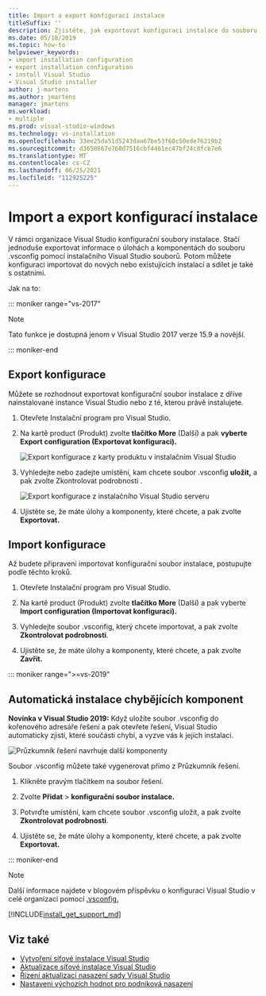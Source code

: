 ```yaml
---
title: Import a export konfigurací instalace
titleSuffix: ''
description: Zjistěte, jak exportovat konfiguraci instalace do souboru .vsconfig a sdílet ji s ostatními a jak ji importovat ke klonování.
ms.date: 05/18/2019
ms.topic: how-to
helpviewer_keywords:
- import installation configuration
- export installation configuration
- install Visual Studio
- Visual Studio installer
author: j-martens
ms.author: jmartens
manager: jmartens
ms.workload:
- multiple
ms.prod: visual-studio-windows
ms.technology: vs-installation
ms.openlocfilehash: 33ee25da51d5243daa67be53f68c50ede76219b2
ms.sourcegitcommit: d3658667e768d7516cbf4461ec47bf24c8fcb7e6
ms.translationtype: MT
ms.contentlocale: cs-CZ
ms.lasthandoff: 06/25/2021
ms.locfileid: "112925225"
---
```

# <a name="import-or-export-installation-configurations"></a>Import a export konfigurací instalace

V rámci organizace Visual Studio konfigurační soubory instalace. Stačí jednoduše exportovat informace o úlohách a komponentách do souboru .vsconfig pomocí instalačního Visual Studio souborů. Potom můžete konfiguraci importovat do nových nebo existujících instalací a sdílet je také s ostatními.

Jak na to:

::: moniker range="vs-2017"

> [!NOTE]
> Tato funkce je dostupná jenom v Visual Studio 2017 verze 15.9 a novější.

::: moniker-end

## <a name="export-a-configuration"></a>Export konfigurace

Můžete se rozhodnout exportovat konfigurační soubor instalace z dříve nainstalované instance Visual Studio nebo z té, kterou právě instalujete.

1. Otevřete Instalační program pro Visual Studio.

1. Na kartě product (Produkt) zvolte **tlačítko More** (Další) a pak **vyberte Export configuration (Exportovat konfiguraci).**

   ![Export konfigurace z karty produktu v instalačním Visual Studio](../install/media/vs-2019/vs-installer-export-config.png)

1. Vyhledejte nebo zadejte umístění, kam chcete soubor .vsconfig **uložit,** a pak zvolte Zkontrolovat podrobnosti .

   ![Export konfigurace z instalačního Visual Studio serveru](../install/media/vs-2019/export-configuration-confirmation.png)

1. Ujistěte se, že máte úlohy a komponenty, které chcete, a pak zvolte **Exportovat.**

## <a name="import-a-configuration"></a>Import konfigurace

Až budete připraveni importovat konfigurační soubor instalace, postupujte podle těchto kroků.

1. Otevřete Instalační program pro Visual Studio.

1. Na kartě product (Produkt) zvolte **tlačítko More** (Další) a pak vyberte **Import configuration (Importovat konfiguraci).**

1. Vyhledejte soubor .vsconfig, který chcete importovat, a pak zvolte **Zkontrolovat podrobnosti**.

1. Ujistěte se, že máte úlohy a komponenty, které chcete, a pak zvolte **Zavřít.**

::: moniker range=">=vs-2019"

## <a name="automatically-install-missing-components"></a>Automatická instalace chybějících komponent

**Novinka v Visual Studio 2019:** Když uložíte soubor .vsconfig do kořenového adresáře řešení a pak otevřete řešení, Visual Studio automaticky zjistí, které součásti chybí, a vyzve vás k jejich instalaci.

![Průzkumník řešení navrhuje další komponenty](../install/media/vs-2019/solution-explorer-config-file.png)

Soubor .vsconfig můžete také vygenerovat přímo z Průzkumník řešení.

1. Klikněte pravým tlačítkem na soubor řešení.

1. Zvolte **Přidat** > **konfigurační soubor instalace.**

1. Potvrďte umístění, kam chcete soubor .vsconfig uložit, a pak zvolte **Zkontrolovat podrobnosti**.

1. Ujistěte se, že máte úlohy a komponenty, které chcete, a pak zvolte **Exportovat.**

::: moniker-end

> [!NOTE]
> Další informace najdete v blogovém příspěvku o konfiguraci Visual Studio v celé organizaci pomocí [.vsconfig.](https://devblogs.microsoft.com/setup/configure-visual-studio-across-your-organization-with-vsconfig/)

[!INCLUDE[install_get_support_md](includes/install_get_support_md.md)]

## <a name="see-also"></a>Viz také

* [Vytvoření síťové instalace Visual Studio](create-a-network-installation-of-visual-studio.md)
* [Aktualizace síťové instalace Visual Studio](update-a-network-installation-of-visual-studio.md)
* [Řízení aktualizací nasazení sady Visual Studio](controlling-updates-to-visual-studio-deployments.md)
* [Nastavení výchozích hodnot pro podniková nasazení](set-defaults-for-enterprise-deployments.md)
